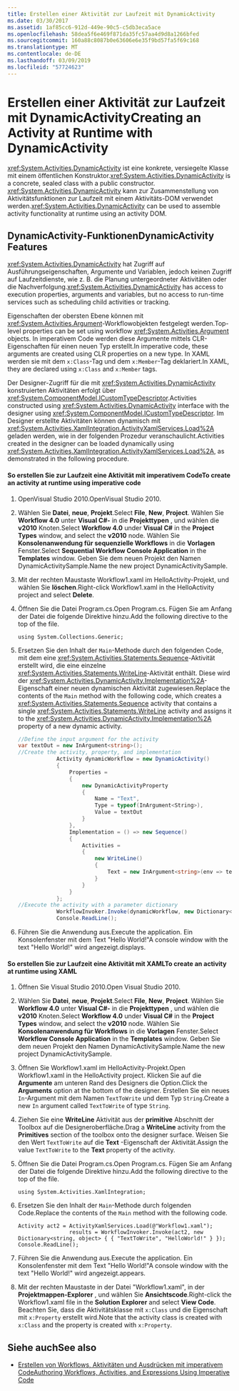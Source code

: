```yaml
---
title: Erstellen einer Aktivität zur Laufzeit mit DynamicActivity
ms.date: 03/30/2017
ms.assetid: 1af85cc6-912d-449e-90c5-c5db3eca5ace
ms.openlocfilehash: 58dea5f6e469f871da35fc57aa4d9d8a1266bfed
ms.sourcegitcommit: 160a88c8087b0e63606e6e35f9bd57fa5f69c168
ms.translationtype: MT
ms.contentlocale: de-DE
ms.lasthandoff: 03/09/2019
ms.locfileid: "57724623"
---
```

# <a name="creating-an-activity-at-runtime-with-dynamicactivity"></a><span data-ttu-id="e1940-102">Erstellen einer Aktivität zur Laufzeit mit DynamicActivity</span><span class="sxs-lookup"><span data-stu-id="e1940-102">Creating an Activity at Runtime with DynamicActivity</span></span>
<span data-ttu-id="e1940-103"><xref:System.Activities.DynamicActivity> ist eine konkrete, versiegelte Klasse mit einem öffentlichen Konstruktor.</span><span class="sxs-lookup"><span data-stu-id="e1940-103"><xref:System.Activities.DynamicActivity> is a concrete, sealed class with a public constructor.</span></span> <span data-ttu-id="e1940-104"><xref:System.Activities.DynamicActivity> kann zur Zusammenstellung von Aktivitätsfunktionen zur Laufzeit mit einem Aktivitäts-DOM verwendet werden.</span><span class="sxs-lookup"><span data-stu-id="e1940-104"><xref:System.Activities.DynamicActivity> can be used to assemble activity functionality at runtime using an activity DOM.</span></span>  
  
## <a name="dynamicactivity-features"></a><span data-ttu-id="e1940-105">DynamicActivity-Funktionen</span><span class="sxs-lookup"><span data-stu-id="e1940-105">DynamicActivity Features</span></span>  
 <span data-ttu-id="e1940-106"><xref:System.Activities.DynamicActivity> hat Zugriff auf Ausführungseigenschaften, Argumente und Variablen, jedoch keinen Zugriff auf Laufzeitdienste, wie z. B. die Planung untergeordneter Aktivitäten oder die Nachverfolgung.</span><span class="sxs-lookup"><span data-stu-id="e1940-106"><xref:System.Activities.DynamicActivity> has access to execution properties, arguments and variables, but no access to run-time services such as scheduling child activities or tracking.</span></span>  
  
 <span data-ttu-id="e1940-107">Eigenschaften der obersten Ebene können mit <xref:System.Activities.Argument>-Workflowobjekten festgelegt werden.</span><span class="sxs-lookup"><span data-stu-id="e1940-107">Top-level properties can be set using workflow <xref:System.Activities.Argument> objects.</span></span> <span data-ttu-id="e1940-108">In imperativem Code werden diese Argumente mittels CLR-Eigenschaften für einen neuen Typ erstellt.</span><span class="sxs-lookup"><span data-stu-id="e1940-108">In imperative code, these arguments are created using CLR properties on a new type.</span></span> <span data-ttu-id="e1940-109">In XAML werden sie mit dem `x:Class`-Tag und dem `x:Member`-Tag deklariert.</span><span class="sxs-lookup"><span data-stu-id="e1940-109">In XAML, they are declared using `x:Class` and `x:Member` tags.</span></span>  
  
 <span data-ttu-id="e1940-110">Der Designer-Zugriff für die mit <xref:System.Activities.DynamicActivity> konstruierten Aktivitäten erfolgt über <xref:System.ComponentModel.ICustomTypeDescriptor>.</span><span class="sxs-lookup"><span data-stu-id="e1940-110">Activities constructed using <xref:System.Activities.DynamicActivity> interface with the designer using <xref:System.ComponentModel.ICustomTypeDescriptor>.</span></span> <span data-ttu-id="e1940-111">Im Designer erstellte Aktivitäten können dynamisch mit <xref:System.Activities.XamlIntegration.ActivityXamlServices.Load%2A> geladen werden, wie in der folgenden Prozedur veranschaulicht.</span><span class="sxs-lookup"><span data-stu-id="e1940-111">Activities created in the designer can be loaded dynamically using <xref:System.Activities.XamlIntegration.ActivityXamlServices.Load%2A>, as demonstrated in the following procedure.</span></span>  
  
#### <a name="to-create-an-activity-at-runtime-using-imperative-code"></a><span data-ttu-id="e1940-112">So erstellen Sie zur Laufzeit eine Aktivität mit imperativem Code</span><span class="sxs-lookup"><span data-stu-id="e1940-112">To create an activity at runtime using imperative code</span></span>  
  
1.  <span data-ttu-id="e1940-113">OpenVisual Studio 2010.</span><span class="sxs-lookup"><span data-stu-id="e1940-113">OpenVisual Studio 2010.</span></span>  
  
2.  <span data-ttu-id="e1940-114">Wählen Sie **Datei**, **neue**, **Projekt**.</span><span class="sxs-lookup"><span data-stu-id="e1940-114">Select **File**, **New**, **Project**.</span></span> <span data-ttu-id="e1940-115">Wählen Sie **Workflow 4.0** unter **Visual C#-** in die **Projekttypen** , und wählen die **v2010** Knoten.</span><span class="sxs-lookup"><span data-stu-id="e1940-115">Select **Workflow 4.0** under **Visual C#** in the **Project Types** window, and select the **v2010** node.</span></span> <span data-ttu-id="e1940-116">Wählen Sie **Konsolenanwendung für sequenzielle Workflows** in die **Vorlagen** Fenster.</span><span class="sxs-lookup"><span data-stu-id="e1940-116">Select **Sequential Workflow Console Application** in the **Templates** window.</span></span> <span data-ttu-id="e1940-117">Geben Sie dem neuen Projekt den Namen DynamicActivitySample.</span><span class="sxs-lookup"><span data-stu-id="e1940-117">Name the new project DynamicActivitySample.</span></span>  
  
3.  <span data-ttu-id="e1940-118">Mit der rechten Maustaste Workflow1.xaml im HelloActivity-Projekt, und wählen Sie **löschen**.</span><span class="sxs-lookup"><span data-stu-id="e1940-118">Right-click Workflow1.xaml in the HelloActivity project and select **Delete**.</span></span>  
  
4.  <span data-ttu-id="e1940-119">Öffnen Sie die Datei Program.cs.</span><span class="sxs-lookup"><span data-stu-id="e1940-119">Open Program.cs.</span></span> <span data-ttu-id="e1940-120">Fügen Sie am Anfang der Datei die folgende Direktive hinzu.</span><span class="sxs-lookup"><span data-stu-id="e1940-120">Add the following directive to the top of the file.</span></span>  
  
    ```  
    using System.Collections.Generic;  
    ```  
  
5.  <span data-ttu-id="e1940-121">Ersetzen Sie den Inhalt der `Main`-Methode durch den folgenden Code, mit dem eine <xref:System.Activities.Statements.Sequence>-Aktivität erstellt wird, die eine einzelne <xref:System.Activities.Statements.WriteLine>-Aktivität enthält. Diese wird der <xref:System.Activities.DynamicActivity.Implementation%2A>-Eigenschaft einer neuen dynamischen Aktivität zugewiesen.</span><span class="sxs-lookup"><span data-stu-id="e1940-121">Replace the contents of the `Main` method with the following code, which creates a <xref:System.Activities.Statements.Sequence> activity that contains a single <xref:System.Activities.Statements.WriteLine> activity and assigns it to the <xref:System.Activities.DynamicActivity.Implementation%2A> property of a new dynamic activity.</span></span>  
  
    ```csharp  
    //Define the input argument for the activity  
    var textOut = new InArgument<string>();  
    //Create the activity, property, and implementation  
                Activity dynamicWorkflow = new DynamicActivity()  
                {  
                    Properties =   
                    {  
                        new DynamicActivityProperty  
                        {  
                            Name = "Text",  
                            Type = typeof(InArgument<String>),  
                            Value = textOut  
                        }  
                    },  
                    Implementation = () => new Sequence()  
                    {  
                        Activities =   
                        {  
                            new WriteLine()  
                            {  
                                Text = new InArgument<string>(env => textOut.Get(env))  
                            }  
                        }  
                    }  
                };  
    //Execute the activity with a parameter dictionary  
                WorkflowInvoker.Invoke(dynamicWorkflow, new Dictionary<string, object> { { "Text", "Hello World!" } });  
                Console.ReadLine();  
    ```  
  
6.  <span data-ttu-id="e1940-122">Führen Sie die Anwendung aus.</span><span class="sxs-lookup"><span data-stu-id="e1940-122">Execute the application.</span></span> <span data-ttu-id="e1940-123">Ein Konsolenfenster mit dem Text "Hello World!"</span><span class="sxs-lookup"><span data-stu-id="e1940-123">A console window with the text "Hello World!"</span></span> <span data-ttu-id="e1940-124">wird angezeigt.</span><span class="sxs-lookup"><span data-stu-id="e1940-124">displays.</span></span>  
  
#### <a name="to-create-an-activity-at-runtime-using-xaml"></a><span data-ttu-id="e1940-125">So erstellen Sie zur Laufzeit eine Aktivität mit XAML</span><span class="sxs-lookup"><span data-stu-id="e1940-125">To create an activity at runtime using XAML</span></span>  
  
1.  <span data-ttu-id="e1940-126">Öffnen Sie Visual Studio 2010.</span><span class="sxs-lookup"><span data-stu-id="e1940-126">Open Visual Studio 2010.</span></span>  
  
2.  <span data-ttu-id="e1940-127">Wählen Sie **Datei**, **neue**, **Projekt**.</span><span class="sxs-lookup"><span data-stu-id="e1940-127">Select **File**, **New**, **Project**.</span></span> <span data-ttu-id="e1940-128">Wählen Sie **Workflow 4.0** unter **Visual C#-** in die **Projekttypen** , und wählen die **v2010** Knoten.</span><span class="sxs-lookup"><span data-stu-id="e1940-128">Select **Workflow 4.0** under **Visual C#** in the **Project Types** window, and select the **v2010** node.</span></span> <span data-ttu-id="e1940-129">Wählen Sie **Konsolenanwendung für Workflows** in die **Vorlagen** Fenster.</span><span class="sxs-lookup"><span data-stu-id="e1940-129">Select  **Workflow Console Application** in the **Templates** window.</span></span> <span data-ttu-id="e1940-130">Geben Sie dem neuen Projekt den Namen DynamicActivitySample.</span><span class="sxs-lookup"><span data-stu-id="e1940-130">Name the new project DynamicActivitySample.</span></span>  
  
3.  <span data-ttu-id="e1940-131">Öffnen Sie Workflow1.xaml im HelloActivity-Projekt.</span><span class="sxs-lookup"><span data-stu-id="e1940-131">Open Workflow1.xaml in the HelloActivity project.</span></span> <span data-ttu-id="e1940-132">Klicken Sie auf die **Argumente** am unteren Rand des Designers die Option.</span><span class="sxs-lookup"><span data-stu-id="e1940-132">Click the **Arguments** option at the bottom of the designer.</span></span> <span data-ttu-id="e1940-133">Erstellen Sie ein neues `In`-Argument mit dem Namen `TextToWrite` und dem Typ `String`.</span><span class="sxs-lookup"><span data-stu-id="e1940-133">Create a new `In` argument called `TextToWrite` of type `String`.</span></span>  
  
4.  <span data-ttu-id="e1940-134">Ziehen Sie eine **WriteLine** Aktivität aus der **primitive** Abschnitt der Toolbox auf die Designeroberfläche.</span><span class="sxs-lookup"><span data-stu-id="e1940-134">Drag a **WriteLine** activity from the **Primitives** section of the toolbox onto the designer surface.</span></span> <span data-ttu-id="e1940-135">Weisen Sie den Wert `TextToWrite` auf die **Text** -Eigenschaft der Aktivität.</span><span class="sxs-lookup"><span data-stu-id="e1940-135">Assign the value `TextToWrite` to the **Text** property of the activity.</span></span>  
  
5.  <span data-ttu-id="e1940-136">Öffnen Sie die Datei Program.cs.</span><span class="sxs-lookup"><span data-stu-id="e1940-136">Open Program.cs.</span></span> <span data-ttu-id="e1940-137">Fügen Sie am Anfang der Datei die folgende Direktive hinzu.</span><span class="sxs-lookup"><span data-stu-id="e1940-137">Add the following directive to the top of the file.</span></span>  
  
    ```  
    using System.Activities.XamlIntegration;  
    ```  
  
6.  <span data-ttu-id="e1940-138">Ersetzen Sie den Inhalt der `Main`-Methode durch folgenden Code.</span><span class="sxs-lookup"><span data-stu-id="e1940-138">Replace the contents of the `Main` method with the following code.</span></span>  
  
    ```  
    Activity act2 = ActivityXamlServices.Load(@"Workflow1.xaml");  
                    results = WorkflowInvoker.Invoke(act2, new Dictionary<string, object> { { "TextToWrite", "HelloWorld!" } });  
    Console.ReadLine();  
    ```  
  
7.  <span data-ttu-id="e1940-139">Führen Sie die Anwendung aus.</span><span class="sxs-lookup"><span data-stu-id="e1940-139">Execute the application.</span></span> <span data-ttu-id="e1940-140">Ein Konsolenfenster mit dem Text "Hello World!"</span><span class="sxs-lookup"><span data-stu-id="e1940-140">A console window with the text "Hello World!"</span></span> <span data-ttu-id="e1940-141">wird angezeigt.</span><span class="sxs-lookup"><span data-stu-id="e1940-141">appears.</span></span>  
  
8.  <span data-ttu-id="e1940-142">Mit der rechten Maustaste in der Datei "Workflow1.xaml", in der **Projektmappen-Explorer** , und wählen Sie **Ansichtscode**.</span><span class="sxs-lookup"><span data-stu-id="e1940-142">Right-click the Workflow1.xaml file in the **Solution Explorer** and select **View Code**.</span></span> <span data-ttu-id="e1940-143">Beachten Sie, dass die Aktivitätsklasse mit `x:Class` und die Eigenschaft mit `x:Property` erstellt wird.</span><span class="sxs-lookup"><span data-stu-id="e1940-143">Note that the activity class is created with `x:Class` and the property is created with `x:Property`.</span></span>  
  
## <a name="see-also"></a><span data-ttu-id="e1940-144">Siehe auch</span><span class="sxs-lookup"><span data-stu-id="e1940-144">See also</span></span>

- [<span data-ttu-id="e1940-145">Erstellen von Workflows, Aktivitäten und Ausdrücken mit imperativem Code</span><span class="sxs-lookup"><span data-stu-id="e1940-145">Authoring Workflows, Activities, and Expressions Using Imperative Code</span></span>](authoring-workflows-activities-and-expressions-using-imperative-code.md)
